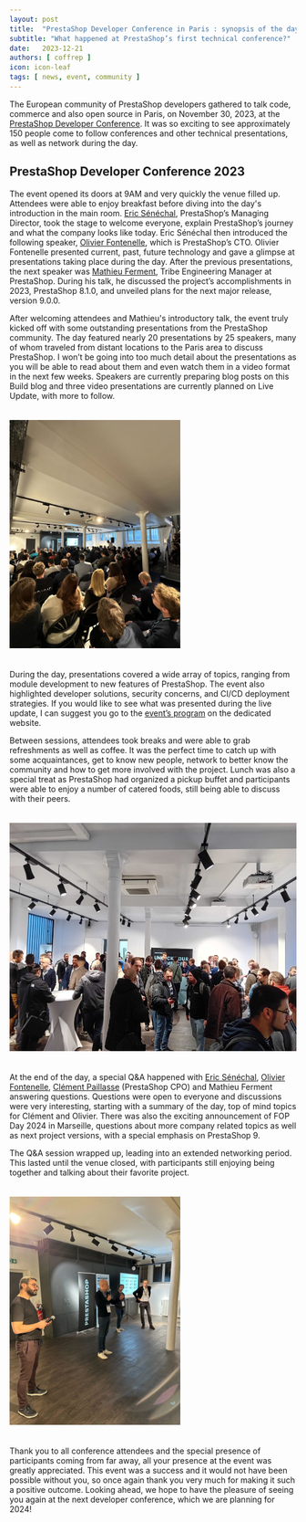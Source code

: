 ```yaml
---
layout: post
title:  "PrestaShop Developer Conference in Paris : synopsis of the day"
subtitle: "What happened at PrestaShop’s first technical conference?"
date:   2023-12-21
authors: [ coffrep ]
icon: icon-leaf
tags: [ news, event, community ]
---
```


The European community of PrestaShop developers gathered to talk code, commerce and also open source in Paris, on November 30, 2023, at the [PrestaShop Developer Conference](https://events.prestashop.com/prestashop-developer-conference/en). It was so exciting to see approximately 150 people come to follow conferences and other technical presentations, as well as network during the day.

## PrestaShop Developer Conference 2023

The event opened its doors at 9AM and very quickly the venue filled up. Attendees were able to enjoy breakfast before diving into the day's introduction in the main room. [Eric Sénéchal](https://www.linkedin.com/in/senechaleric/), PrestaShop’s Managing Director, took the stage to welcome everyone, explain PrestaShop’s journey and what the company looks like today. Eric Sénéchal then introduced the following speaker, [Olivier Fontenelle](https://www.linkedin.com/in/olivierfontenelle/), which is PrestaShop’s CTO. Olivier Fontenelle presented current, past, future technology and gave a glimpse at presentations taking place during the day. After the previous presentations, the next speaker was [Mathieu Ferment](https://github.com/matks), Tribe Engineering Manager at PrestaShop. During his talk, he discussed the project’s accomplishments in 2023, PrestaShop 8.1.0, and unveiled plans for the next major release, version 9.0.0.

After welcoming attendees and Mathieu's introductory talk, the event truly kicked off with some outstanding presentations from the PrestaShop community. The day featured nearly 20 presentations by 25 speakers, many of whom traveled from distant locations to the Paris area to discuss PrestaShop.
I won’t be going into too much detail about the presentations as you will be able to read about them and even watch them in a video format in the next few weeks. Speakers are currently preparing blog posts on this Build blog and three video presentations are currently planned on Live Update, with more to follow. 

<img src="/assets/images/2023/12/psdevcon1.jpg" style="height:400px;  margin: 20px auto;">

During the day, presentations covered a wide array of topics, ranging from module development to new features of PrestaShop. The event also highlighted developer solutions, security concerns, and CI/CD deployment strategies. If you would like to see what was presented during the live update, I can suggest you go to the [event’s program](https://events.prestashop.com/prestashop-developer-conference/en/sessions) on the dedicated website.

Between sessions, attendees took breaks and were able to grab refreshments as well as coffee. It was the perfect time to catch up with some acquaintances, get to know new people, network to better know the community and how to get more involved with the project. Lunch was also a special treat as PrestaShop had organized a pickup buffet and participants were able to enjoy a number of catered foods, still being able to discuss with their peers.

<img src="/assets/images/2023/12/psdevcon2.jpg" style="height:400px; margin: 20px auto;">

At the end of the day, a special Q&A happened with [Eric Sénéchal](https://www.linkedin.com/in/senechaleric/), [Olivier Fontenelle](https://www.linkedin.com/in/olivierfontenelle/), [Clément Paillasse](https://www.linkedin.com/in/clementpaillasse/) (PrestaShop CPO) and Mathieu Ferment answering questions. Questions were open to everyone and discussions were very interesting, starting with a summary of the day, top of mind topics for Clément and Olivier. There was also the exciting announcement of FOP Day 2024 in Marseille, questions about more company related topics as well as next project versions, with a special emphasis on PrestaShop 9.

The Q&A session wrapped up, leading into an extended networking period. This lasted until the venue closed, with participants still enjoying being together and talking about their favorite project.

<img src="/assets/images/2023/12/psdevcon3.jpg" style="height:400px; margin: 20px auto;">

Thank you to all conference attendees and the special presence of participants coming from far away, all your presence at the event was greatly appreciated. This event was a success and it would not have been possible without you, so once again thank you very much for making it such a positive outcome. Looking ahead, we hope to have the pleasure of seeing you again at the next developer conference, which we are planning for 2024!
